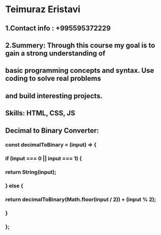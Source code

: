# Teimuraz Eristavi

## 1.Contact info : +995595372229

## 2.Summery: Through this course my goal is to gain a strong understanding of
## basic programming concepts and syntax. Use coding to solve real problems
## and build interesting projects.

## Skills: HTML, CSS, JS

## Decimal to Binary Converter: 
### const decimalToBinary = (input) => {
###  if (input === 0 || input === 1) {
###    return String(input);
###  } else {
###    return decimalToBinary(Math.floor(input / 2)) + (input % 2);
###  }
### };




